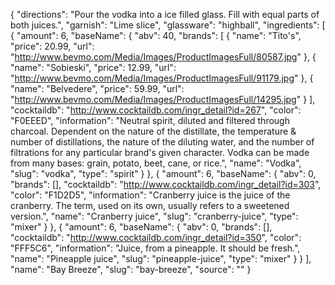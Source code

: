 {
    "directions": "Pour the vodka into a ice filled glass.  Fill with equal parts of both juices.",
    "garnish": "Lime slice",
    "glassware": "highball",
    "ingredients": [
        {
            "amount": 6,
            "baseName": {
                "abv": 40,
                "brands": [
                    {
                        "name": "Tito's",
                        "price": 20.99,
                        "url": "http://www.bevmo.com/Media/Images/ProductImagesFull/80587.jpg"
                    },
                    {
                        "name": "Sobieski",
                        "price": 12.99,
                        "url": "http://www.bevmo.com/Media/Images/ProductImagesFull/91179.jpg"
                    },
                    {
                        "name": "Belvedere",
                        "price": 59.99,
                        "url": "http://www.bevmo.com/Media/Images/ProductImagesFull/14295.jpg"
                    }
                ],
                "cocktaildb": "http://www.cocktaildb.com/ingr_detail?id=267",
                "color": "F0EEED",
                "information": "Neutral spirit, diluted and filtered through charcoal. Dependent on the nature of the distillate, the temperature & number of distillations, the nature of the diluting water, and the number of filtrations for any particular brand's given character. Vodka can be made from many bases: grain, potato, beet, cane, or rice.",
                "name": "Vodka",
                "slug": "vodka",
                "type": "spirit"
            }
        },
        {
            "amount": 6,
            "baseName": {
                "abv": 0,
                "brands": [],
                "cocktaildb": "http://www.cocktaildb.com/ingr_detail?id=303",
                "color": "F1D2D5",
                "information": "Cranberry juice is the juice of the cranberry. The term, used on its own, usually refers to a sweetened version.",
                "name": "Cranberry juice",
                "slug": "cranberry-juice",
                "type": "mixer"
            }
        },
        {
            "amount": 6,
            "baseName": {
                "abv": 0,
                "brands": [],
                "cocktaildb": "http://www.cocktaildb.com/ingr_detail?id=350",
                "color": "FFF5C6",
                "information": "Juice, from a pineapple.  It should be fresh.",
                "name": "Pineapple juice",
                "slug": "pineapple-juice",
                "type": "mixer"
            }
        }
    ],
    "name": "Bay Breeze",
    "slug": "bay-breeze",
    "source": ""
}